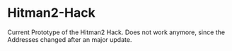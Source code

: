 # Hitman2-Hack

Current Prototype of the Hitman2 Hack.
Does not work anymore, since the Addresses changed after an major update.
